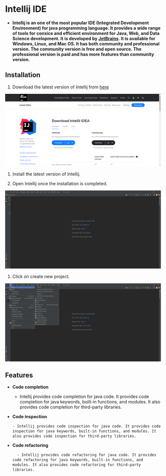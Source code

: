 # Intellij IDE

- **Intellij is an one of the most popular IDE (Integrated Development Environment) for java programming language. It provides a wide range of tools for consice and efficient environment for Java, Web, and Data Science development. It is developed by [JetBrains](https://www.jetbrains.com/). It is available for Windows, Linux, and Mac OS. It has both community and professional version. The community version is free and open source. The professional version is paid and has more features than community version.**


## Installation

1. Download the latest version of Intellij from [here](https://www.jetbrains.com/idea/download/#section=windows)

![Download page](https://github.com/AnkurRajneta/Documentation-for-ide-s/blob/06f337bf4859fce72bff4926a71a1449e140bbf4/images/intellij/download_page.png)

1. Install the latest version of Intellij.

2. Open Intellij once the installation is completed.

![Intellij welcome page](https://github.com/AnkurRajneta/Documentation-for-ide-s/blob/06f337bf4859fce72bff4926a71a1449e140bbf4/images/intellij/front_page.png)

1. Click on create new project.

![Create new project](https://github.com/AnkurRajneta/Documentation-for-ide-s/blob/06f337bf4859fce72bff4926a71a1449e140bbf4/images/intellij/file_new.png)

## Features

- **Code completion**

  - Intellij provides code completion for java code. It provides code completion for java keywords, built-in functions, and modules. It also provides code completion for third-party libraries.

- **Code inspection**
    
      - Intellij provides code inspection for java code. It provides code inspection for java keywords, built-in functions, and modules. It also provides code inspection for third-party libraries.

- **Code refactoring**
     
        - Intellij provides code refactoring for java code. It provides code refactoring for java keywords, built-in functions, and modules. It also provides code refactoring for third-party libraries.


